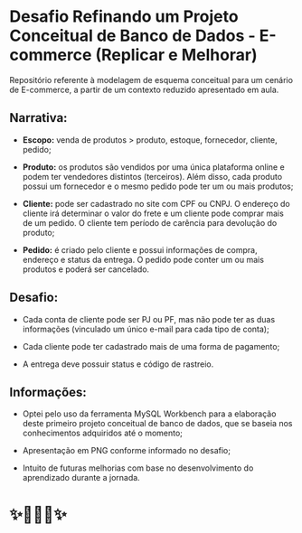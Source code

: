 # Desafio Refinando um Projeto Conceitual de Banco de Dados - E-commerce (Replicar e Melhorar)

Repositório referente à modelagem de esquema conceitual para um cenário de E-commerce, a partir de um contexto reduzido apresentado em aula. 

## Narrativa:

- **Escopo:** venda de produtos > produto, estoque, fornecedor, cliente, pedido;

- **Produto:** os produtos são vendidos por uma única plataforma online e podem ter vendedores distintos (terceiros). Além disso, cada produto possui um fornecedor e o mesmo pedido pode ter um ou mais produtos;

- **Cliente:** pode ser cadastrado no site com CPF ou CNPJ. O endereço do cliente irá determinar o valor do frete e um cliente pode comprar mais de um pedido. O cliente tem período
de carência para devolução do produto;

- **Pedido:** é criado pelo cliente e possui informações de
compra, endereço e status da entrega. O pedido pode conter um ou mais produtos e poderá ser cancelado.

## Desafio:

- Cada conta de cliente pode ser PJ ou PF, mas não
pode ter as duas informações (vinculado um único e-mail para cada tipo de conta);

- Cada cliente pode ter cadastrado mais de uma forma de
pagamento;

- A entrega deve possuir status e código de rastreio.


## Informações:

- Optei pelo uso da ferramenta MySQL Workbench para a elaboração deste primeiro projeto conceitual de banco de dados, que se baseia nos conhecimentos adquiridos até o momento;
 
- Apresentação em PNG conforme informado no desafio;

- Intuito de futuras melhorias com base no desenvolvimento do aprendizado durante a jornada.

# :sparkles:👩🏽‍💻:sparkles: